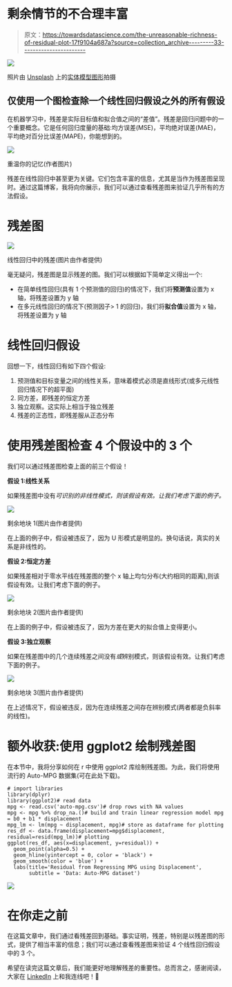 # 剩余情节的不合理丰富

> 原文：<https://towardsdatascience.com/the-unreasonable-richness-of-residual-plot-17f9104a687a?source=collection_archive---------33----------------------->

![](img/9349856355c0b2324eca7aaa40b7f9f2.png)

照片由 [Unsplash](https://unsplash.com/s/photos/grains?utm_source=unsplash&utm_medium=referral&utm_content=creditCopyText) 上的[实体模型图形](https://unsplash.com/@mockupgraphics?utm_source=unsplash&utm_medium=referral&utm_content=creditCopyText)拍摄

## 仅使用一个图检查除一个线性回归假设之外的所有假设

在机器学习中，残差是实际目标值和拟合值之间的“差值”。残差是回归问题中的一个重要概念。它是任何回归度量的基础:均方误差(MSE)，平均绝对误差(MAE)，平均绝对百分比误差(MAPE)，你能想到的。

![](img/e4a49adaac3a15d86f51bfccc096917e.png)

重温你的记忆(作者图片)

残差在线性回归中甚至更为关键。它们包含丰富的信息，尤其是当作为残差图呈现时。通过这篇博客，我将向你展示，我们可以通过查看残差图来验证几乎所有的方法假设。

# 残差图

![](img/df7d7900ac9eba95ce0c0ce886fdb32d.png)

线性回归中的残差(图片由作者提供)

毫无疑问，残差图是显示残差的图。我们可以根据如下简单定义得出一个:

*   在简单线性回归(具有 1 个预测值的回归)的情况下，我们将**预测值**设置为 x 轴，将残差设置为 y 轴
*   在多元线性回归的情况下(预测因子> 1 的回归)，我们将**拟合值**设置为 x 轴，将残差设置为 y 轴

# 线性回归假设

回想一下，线性回归有如下四个假设:

1.  预测值和目标变量之间的线性关系，意味着模式必须是直线形式(或多元线性回归情况下的超平面)
2.  同方差，即残差的恒定方差
3.  独立观察。这实际上相当于独立残差
4.  残差的正态性，即残差服从正态分布

# 使用残差图检查 4 个假设中的 3 个

我们可以通过残差图检查上面的前三个假设！

**假设 1:线性关系**

如果残差图中没有*可识别的非线性模式，则该假设有效。让我们考虑下面的例子。*

![](img/62c8152b7417269977b4856996dde5a1.png)

剩余地块 1(图片由作者提供)

在上面的例子中，假设被违反了，因为 U 形模式是明显的。换句话说，真实的关系是非线性的。

**假设 2:恒定方差**

如果残差相对于零水平线在残差图的整个 x 轴上均匀分布(大约相同的距离),则该假设有效。让我们考虑下面的例子。

![](img/8caf1de01bc29782ff7f6dfcc3910a4e.png)

剩余地块 2(图片由作者提供)

在上面的例子中，假设被违反了，因为方差在更大的拟合值上变得更小。

**假设 3:独立观察**

如果在残差图中的几个连续残差之间没有*或*辨别模式，则该假设有效。让我们考虑下面的例子。

![](img/5f5ef1124b14752236f6a08d37cd1f81.png)

剩余地块 3(图片由作者提供)

在上述情况下，假设被违反，因为在连续残差之间存在辨别模式(两者都是负斜率的线性)。

# 额外收获:使用 ggplot2 绘制残差图

在本节中，我将分享如何在 r 中使用 ggplot2 库绘制残差图。为此，我们将使用流行的 Auto-MPG 数据集(可在此处下载)。

```
# import libraries
library(dplyr)
library(ggplot2)# read data
mpg <- read.csv('auto-mpg.csv')# drop rows with NA values
mpg <- mpg %>% drop_na.()# build and train linear regression model mpg = b0 + b1 * displacement
mpg_lm <- lm(mpg ~ displacement, mpg)# store as dataframe for plotting
res_df <- data.frame(displacement=mpg$displacement, residual=resid(mpg_lm))# plotting
ggplot(res_df, aes(x=displacement, y=residual)) +
  geom_point(alpha=0.5) +
  geom_hline(yintercept = 0, color = 'black') +
  geom_smooth(color = 'blue') +
  labs(title='Residual from Regressing MPG using Displacement',
       subtitle = 'Data: Auto-MPG dataset')
```

![](img/64356ca657bc00c59b1217e0e1b0bdb1.png)

# 在你走之前

在这篇文章中，我们通过看残差回到基础。事实证明，残差，特别是以残差图的形式，提供了相当丰富的信息；我们可以通过查看残差图来验证 4 个线性回归假设中的 3 个。

希望在读完这篇文章后，我们能更好地理解残差的重要性。总而言之，感谢阅读，大家在 [LinkedIn](https://www.linkedin.com/in/pararawendy-indarjo/) 上和我连线吧！👋